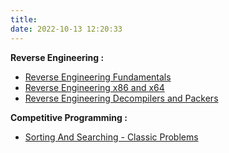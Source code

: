 ```yaml
---
title: 
date: 2022-10-13 12:20:33
---
```



**Reverse Engineering :** 

* [Reverse Engineering Fundamentals](https://github.com/IR0NBYTE/binaries/blob/main/Reverse%20Engineering/Reverse_Engineering-Fund.pdf)
* [Reverse Engineering x86 and x64](https://github.com/IR0NBYTE/binaries/blob/main/Reverse%20Engineering/Reverse_x86-x64.pdf)
* [Reverse Engineering Decompilers and Packers](https://github.com/IR0NBYTE/binaries/blob/main/Reverse%20Engineering/Reverse_Decompilers_Packers.pdf)

**Competitive Programming :**

* [Sorting And Searching - Classic Problems](../Sorting%26Searching/)

